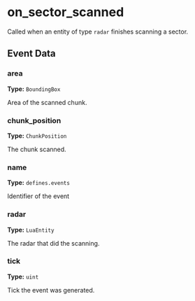 # on_sector_scanned

Called when an entity of type `radar` finishes scanning a sector.

## Event Data

### area

**Type:** `BoundingBox`

Area of the scanned chunk.

### chunk_position

**Type:** `ChunkPosition`

The chunk scanned.

### name

**Type:** `defines.events`

Identifier of the event

### radar

**Type:** `LuaEntity`

The radar that did the scanning.

### tick

**Type:** `uint`

Tick the event was generated.

